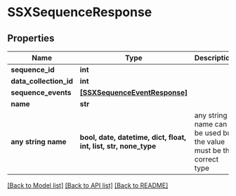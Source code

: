 # SSXSequenceResponse


## Properties
Name | Type | Description | Notes
------------ | ------------- | ------------- | -------------
**sequence_id** | **int** |  | 
**data_collection_id** | **int** |  | 
**sequence_events** | [**[SSXSequenceEventResponse]**](SSXSequenceEventResponse.md) |  | 
**name** | **str** |  | [optional] 
**any string name** | **bool, date, datetime, dict, float, int, list, str, none_type** | any string name can be used but the value must be the correct type | [optional]

[[Back to Model list]](../README.md#documentation-for-models) [[Back to API list]](../README.md#documentation-for-api-endpoints) [[Back to README]](../README.md)


